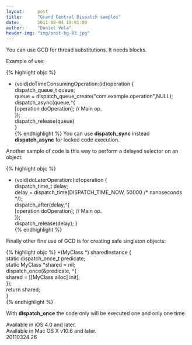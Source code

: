```yaml
---
layout:     post
title:      "Grand Central Dispatch samples"
date:       2011-08-04 19:01:00
author:     "Daniel Vela"
header-img: "img/post-bg-03.jpg"
---
```


You can use GCD for thread substitutions. It needs blocks.

Example of use:

{% highlight objc %}
 - (void)doTimeConsumingOperation:(id)operation {  
    dispatch_queue_t queue;  
    queue = dispatch_queue_create("com.example.operation",NULL);  
    dispatch_async(queue,^{  
       [operation doOperation]; // Main op.  
    });  
    dispatch_release(queue)  
 }  
{% endhighlight %}
You can use **dispatch\_sync** instead **dispatch\_async** for locked code execution.

Another sample of code is this way to perform a delayed selector on an object:

{% highlight objc %}
 - (void)doLaterOperation:(id)operation {  
      dispatch_time_t delay;  
      delay = dispatch_time(DISPATCH_TIME_NOW, 50000 /* nanoseconds */);  
      dispatch_after(delay,^{  
           [operation doOperation]; // Main op.  
      });  
      dispatch_release(delay);
 }  
{% endhighlight %}

Finally other fine use of GCD is for creating safe singleton objects:

{% highlight objc %}
 +(MyClass *) sharedInstance {  
      static dispatch_once_t predicate;  
      static MyClass *shared = nil;  
      dispatch_once(&predicate, ^{  
          shared = [[MyClass alloc] init];  
      });  
      return shared;  
 }  
{% endhighlight %}

With **dispatch\_once** the code only will be executed one and only one time.

Available in iOS 4.0 and later.    
Available in Mac OS X v10.6 and later.    
20110324.26